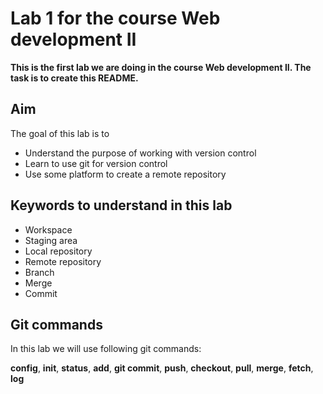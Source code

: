 # Lab 1 for the course Web development II

**This is the first lab we are doing in the course Web development II. The task is to create this README.**

## Aim

The goal of this lab is to

- Understand the purpose of working with version control
- Learn to use git for version control
- Use some platform to create a remote repository

## Keywords to understand in this lab

- Workspace
- Staging area
- Local repository
- Remote repository
- Branch 
- Merge
- Commit

## Git commands

In this lab we will use following git commands:

**config**, **init**, **status**, **add**, **git commit**, **push**, **checkout**, **pull**, **merge**, **fetch**, **log**
